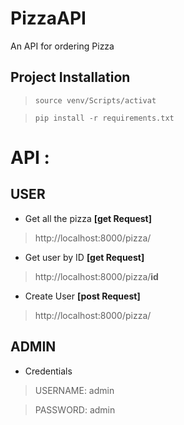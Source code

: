 # PizzaAPI
An API for ordering Pizza

## Project Installation

> `source venv/Scripts/activat`

> `pip install -r requirements.txt`

# API :

## USER

* Get all the pizza **[get Request]**

> http://localhost:8000/pizza/

* Get user by ID **[get Request]**

> http://localhost:8000/pizza/**id**

* Create User **[post Request]**

> http://localhost:8000/pizza/


## ADMIN

* Credentials

> USERNAME: admin

> PASSWORD: admin
